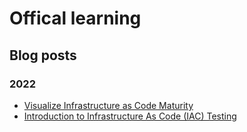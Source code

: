 # Offical learning

## Blog posts

### 2022

- [Visualize Infrastructure as Code Maturity](https://techcommunity.microsoft.com/t5/itops-talk-blog/psrule-visualize-infrastructure-as-code-maturity/ba-p/3626914)
- [Introduction to Infrastructure As Code (IAC) Testing](https://techcommunity.microsoft.com/t5/itops-talk-blog/psrule-introduction-to-infrastructure-as-code-iac-testing/ba-p/3580746)

